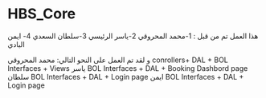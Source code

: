 # HBS_Core

هذا العمل تم من قبل :
1-محمد المحروقي 
2-ياسر الرئيسي
3-سلطان السعدي 
4- ايمن البادي 

و لقد تم العمل على النحو التالي:
محمد المحروقي conrollers+ DAL + BOL Interfaces + Views
ياسر BOL Interfaces + DAL + Booking Dashbord page 
سلطان  BOL Interfaces + DAL + Login page 
ايمن   BOL Interfaces + DAL + Login page
